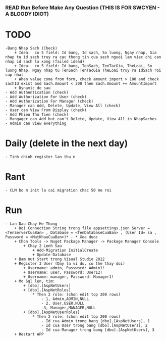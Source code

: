 ### READ Run Before Make Any Question (THIS IS FOR SWCYEN - A BLOODY IDIOT)
# TODO
	-Bang Nhap Sach (Check)
		+ Idea:  co 5 field: Id bang, Id sach, So luong, Ngay nhap, Gia nhap tu id sach truy ra cac thong tin cua sach nguoi lam viec chi can nhap id sach la xong (failed idead)
		+ Idea:  co 5 field: Id bang, TenSach, TenTacGia, TheLoai, So luong Nhap, Ngay nhap tu TenSach TenTacGia TheLoai truy ra IdSach roi cap nhat
		+ When value come from form, check amount import > 100 and check sachId exist and Sach.Amount < 200 then Sach.Amount += AmountImport 
		+ Dynamic de sau 
	- Add Authentication (check)
	- Add Authorization For User (check)
	- Add Authorization For Manager (check)
	- Manager can Add, Delete, Update, View All (check)
	- User can View From Display (check)
	- Add Phieu Thu Tien (check)
	- Mangager can Add but can't Delete, Update, View All in NhapSaches
	- Admin can View everything
# Daily (delete in the next day)
	- Tinh chinh register lan thu n
# Rant
	- CLM bo m init la cai migration chac 50 me roi
# Run
	- Lan Dau Chay He Thong
		+ Doi Connection String trong file appsettings.json Server = <TenServerCuaBan> , Database = <TenDatabaseCuaBan> , (User Id= sa , Password = <MatKhauCuaBan>)* - * Xoa duoc 
		+ Chon Tools -> Nuget Package Manager -> Package Manager Console
			+ Chay 2 Lenh Sau
				+ Add-Migration InitialCreate
				+ Update-Database
		+ Bam nut Start trong Visual Studio 2022
		+ Register 3 User (Day la vi du, co the thay doi)
			+ Username: admin, Password: Admin1!
			+ Username: user, Password: User12! 
			+ Username: manager, Password: Manager1!
		+ Mo Sql len, tim:
			+ [dbo].[AspNetUsers] 
			+ [dbo].[AspNetRoles]
				* Then 2 role: (chon edit top 200 rows)
					- 1, Admin,ADMIN,NULL
					- 2, User,USER,NULL
					-3, Manager,MANAGER,NULL
			+ [dbo].[AspNetUserRoles]
				* Then 2 role: (chon edit top 200 rows)
					- Id cua Admin trong bang [dbo].[AspNetUsers], 1 
					- Id cua User trong bang [dbo].[AspNetUsers], 2
					- Id cua Manager trong bang [dbo].[AspNetUsers], 3
		+ Restart APP